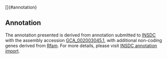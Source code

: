 []{#annotation}

Annotation
----------

The annotation presented is derived from annotation submitted to
[INSDC](http://www.insdc.org) with the assembly accession
[GCA\_002003045.1](http://www.ebi.ac.uk/ena/data/view/GCA_002003045.1),
with additional non-coding genes derived from
[Rfam](http://rfam.xfam.org/). For more details, please visit [INSDC
annotation
import](http://ensemblgenomes.org/info/data/insdc_annotation).
